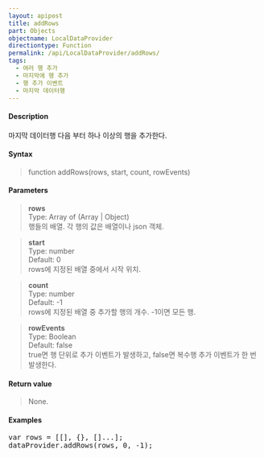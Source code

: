```yaml
---
layout: apipost
title: addRows
part: Objects
objectname: LocalDataProvider
directiontype: Function
permalink: /api/LocalDataProvider/addRows/
tags:
  - 여러 행 추가
  - 마지막에 행 추가
  - 행 추가 이벤트
  - 마지막 데이터행
---
```



#### Description

 마지막 데이터행 다음 부터 하나 이상의 행을 추가한다.

#### Syntax

> function addRows(rows, start, count, rowEvents)

#### Parameters

> **rows**  
> Type: Array of (Array \| Object)  
> 행들의 배열. 각 행의 값은 배열이나 json 객체.  

> **start**  
> Type: number  
> Default: 0  
> rows에 지정된 배열 중에서 시작 위치. 

> **count**  
> Type: number    
> Default: -1  
> rows에 지정된 배열 중 추가할 행의 개수. -1이면 모든 행.    

> **rowEvents**  
> Type: Boolean  
> Default: false  
> true면 행 단위로 추가 이벤트가 발생하고, false면 복수행 추가 이벤트가 한 번 발생한다. 

#### Return value

> None.

#### Examples 

<pre class="prettyprint">
var rows = [[], {}, []...];
dataProvider.addRows(rows, 0, -1);
</pre>

